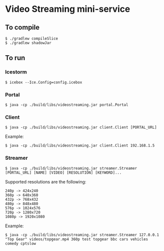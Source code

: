 # Video Streaming mini-service

## To compile
```
$ ./gradlew compileSlice
$ ./gradlew shadowJar
```
## To run

### Icestorm
```
$ icebox --Ice.Config=config.icebox
```

### Portal

```
$ java -cp ./build/libs/videostreaming.jar portal.Portal
```

### Client

```
$ java -cp ./build/libs/videostreaming.jar client.Client [PORTAL_URL]
```
Example:

```
$ java -cp ./build/libs/videostreaming.jar client.Client 192.168.1.5
```

### Streamer
```
$ java -cp ./build/libs/videostreaming.jar streamer.Streamer [PORTAL_URL] [NAME] [VIDEO] [RESOLUTION] [KEYWORD]...
```

Supported resolutions are the following:
```
240p -> 424x240
360p -> 640x360
432p -> 768x432
480p -> 848x480
576p -> 1024x576
720p -> 1280x720
1080p -> 1920x1080
```

Example:
```
$ java -cp ./build/libs/videostreaming.jar streamer.Streamer 127.0.0.1 "Top Gear" videos/topgear.mp4 360p test topgear bbc cars vehicles comedy cptslow
```
